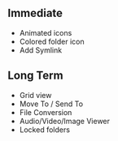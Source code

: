 ## Immediate

-   Animated icons
-   Colored folder icon
-   Add Symlink

## Long Term

-   Grid view
-   Move To / Send To
-   File Conversion
-   Audio/Video/Image Viewer
-   Locked folders
